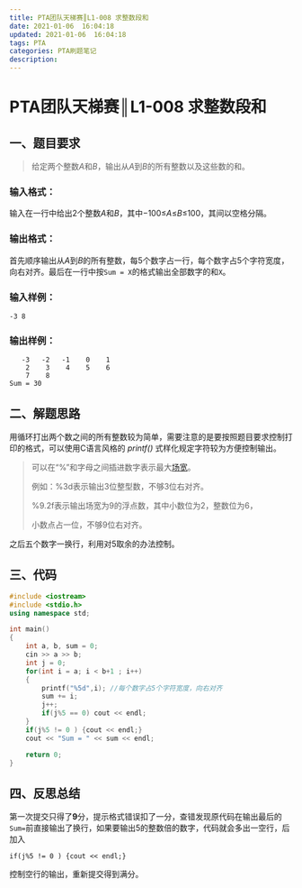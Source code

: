 ```yaml
---
title: PTA团队天梯赛║L1-008 求整数段和
date: 2021-01-06  16:04:18
updated: 2021-01-06  16:04:18
tags: PTA
categories: PTA刷题笔记
description:
---
```

# PTA团队天梯赛║L1-008 **求整数段和**

## 一、题目要求

> 给定两个整数*A*和*B*，输出从*A*到*B*的所有整数以及这些数的和。

### 输入格式：

输入在一行中给出2个整数*A*和*B*，其中−100≤*A*≤*B*≤100，其间以空格分隔。

### 输出格式：

首先顺序输出从*A*到*B*的所有整数，每5个数字占一行，每个数字占5个字符宽度，向右对齐。最后在一行中按`Sum = X`的格式输出全部数字的和`X`。

### 输入样例：

```in
-3 8
```

### 输出样例：

```out
   -3   -2   -1    0    1
    2    3    4    5    6
    7    8
Sum = 30
```

## 二、解题思路

用循环打出两个数之间的所有整数较为简单，需要注意的是要按照题目要求控制打印的格式，可以使用C语言风格的 *printf()* 式样化规定字符较为方便控制输出。

> 可以在“%”和字母之间插进数字表示最大[场宽](https://baike.baidu.com/item/场宽)。
>
> 例如：%3d表示输出3位整型数，不够3位右对齐。
>
> %9.2f表示输出场宽为9的浮点数，其中小数位为2，整数位为6，
>
> 小数点占一位，不够9位右对齐。

之后五个数字一换行，利用对5取余的办法控制。

## 三、代码

```cpp
#include <iostream>
#include <stdio.h>
using namespace std;

int main()
{
    int a, b, sum = 0;
    cin >> a >> b;
    int j = 0;
    for(int i = a; i < b+1 ; i++)
    {
        printf("%5d",i); //每个数字占5个字符宽度，向右对齐
        sum += i;
        j++;
        if(j%5 == 0) cout << endl;
    }
    if(j%5 != 0 ) {cout << endl;}
    cout << "Sum = " << sum << endl;

    return 0;
}

```

## 四、反思总结

第一次提交只得了**9**分，提示格式错误扣了一分，查错发现原代码在输出最后的`Sum=`前直接输出了换行，如果要输出5的整数倍的数字，代码就会多出一空行，后加入

```
if(j%5 != 0 ) {cout << endl;}
```

控制空行的输出，重新提交得到满分。